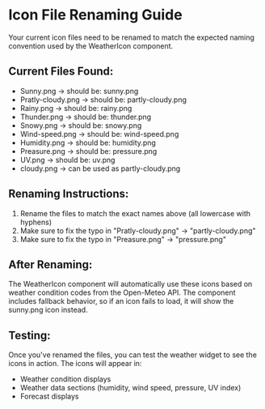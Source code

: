 # Icon File Renaming Guide

Your current icon files need to be renamed to match the expected naming convention used by the WeatherIcon component.

## Current Files Found:
- Sunny.png → should be: sunny.png
- Pratly-cloudy.png → should be: partly-cloudy.png  
- Rainy.png → should be: rainy.png
- Thunder.png → should be: thunder.png
- Snowy.png → should be: snowy.png
- Wind-speed.png → should be: wind-speed.png
- Humidity.png → should be: humidity.png
- Preasure.png → should be: pressure.png
- UV.png → should be: uv.png
- cloudy.png → can be used as partly-cloudy.png

## Renaming Instructions:

1. Rename the files to match the exact names above (all lowercase with hyphens)
2. Make sure to fix the typo in "Pratly-cloudy.png" → "partly-cloudy.png"
3. Make sure to fix the typo in "Preasure.png" → "pressure.png"

## After Renaming:

The WeatherIcon component will automatically use these icons based on weather condition codes from the Open-Meteo API. The component includes fallback behavior, so if an icon fails to load, it will show the sunny.png icon instead.

## Testing:

Once you've renamed the files, you can test the weather widget to see the icons in action. The icons will appear in:
- Weather condition displays
- Weather data sections (humidity, wind speed, pressure, UV index)
- Forecast displays
